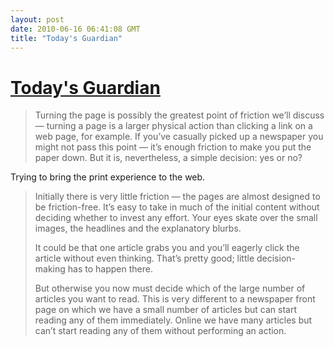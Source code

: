 ```yaml
---
layout: post
date: 2010-06-16 06:41:08 GMT
title: "Today's Guardian"
---
```

# [Today's Guardian](http://www.gyford.com/phil/writing/2010/06/09/todays-guardian.php)

> Turning the page is possibly the greatest point of friction we’ll discuss — turning a page is a larger physical action than clicking a link on a web page, for example. If you’ve casually picked up a newspaper you might not pass this point — it’s enough friction to make you put the paper down. But it is, nevertheless, a simple decision: yes or no?

Trying to bring the print experience to the web.

> Initially there is very little friction — the pages are almost designed to be friction-free. It’s easy to take in much of the initial content without deciding whether to invest any effort. Your eyes skate over the small images, the headlines and the explanatory blurbs.
>
> It could be that one article grabs you and you’ll eagerly click the article without even thinking. That’s pretty good; little decision-making has to happen there.
> 
> But otherwise you now must decide which of the large number of articles you want to read. This is very different to a newspaper front page on which we have a small number of articles but can start reading any of them immediately. Online we have many articles but can’t start reading any of them without performing an action.